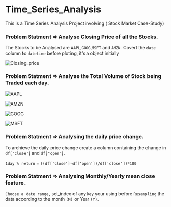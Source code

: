 # Time_Series_Analysis
This is a Time Series Analysis Project involving ( Stock Market Case-Study)

###  Problem Statment => Analyse Closing Price of all the Stocks.

The Stocks to be Analysed are `AAPL`,`GOOG`,`MSFT` and `AMZN`. 
Covert the `date` column to `datetime` before ploting, it's a object initially

![Closing_price](https://user-images.githubusercontent.com/42388234/158672516-99f52c26-65bd-4dca-872b-d85580deb0b5.png)


###  Problem Statment => Analyse the Total Volume of Stock being Traded each day.

![AAPL](https://user-images.githubusercontent.com/42388234/158672799-bf4caea6-1799-4dec-a172-a70d52dca461.png)

![AMZN](https://user-images.githubusercontent.com/42388234/158672819-05d79f44-abe9-414f-8e3d-0bdf0dc762b8.png)

![GOOG](https://user-images.githubusercontent.com/42388234/158672825-0b7b2764-9508-49fb-93d9-5706b99e51f2.png)

![MSFT](https://user-images.githubusercontent.com/42388234/158672837-f08d401a-1743-4fa8-a64f-7b170aebaf70.png)


###  Problem Statment => Analysing  the daily price change.

 To archieve the daily price change create a column containing the change in  `df['close']` and `df['open']`. 
 
 `1day % return`  = `((df['close']-df['open'])/df['close'])*100` 
 
 
 ###  Problem Statment => Analysing  Monthly/Yearly mean close feature.
 
`Choose a date range`, set_index of any `key` your using before `Resampling` the data according to the month `(M)` or Year `(Y)`. 


